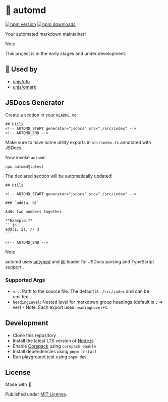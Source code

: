 # 🤖 automd

[![npm version][npm-version-src]][npm-version-href]
[![npm downloads][npm-downloads-src]][npm-downloads-href]

Your automated markdown maintainer!

> [!NOTE]
> This project is in the early stages and under development.

## 🦴 Used by

- [unjs/ufo](https://github.com/unjs/ufo)
- [unjs/omark](https://github.com/unjs/omark)

## JSDocs Generator

Create a section in your `README.md`:

    ## Utils
    <!-- AUTOMD_START generator="jsdocs" src="./src/index" -->
    <!-- AUTOMD_END -->

Make sure to have some utility exports in `src/index.ts` annotated with JSDocs.

Now invoke `automd`:

```sh
npx automd@latest
```

The declared section will be automatically updated!

    ## Utils

    <!-- AUTOMD_START generator="jsdocs" src="./src/index" -->

    ### `add(a, b)`

    Adds two numbers together.

    **Example:**
    ```js
    add(1, 2); // 3
    ```

    <!-- AUTOMD_END -->

> [!NOTE]
> automd uses [untyped](https://untyped.unjs.io/) and [jiti](https://github.com/unjs/jiti) loader for JSDocs parsing and TypeScript support .

### Supported Args

- `src`: Path to the source file. The default is `./src/index` and can be omitted.
- `headingLevel`: Nested level for markdown group headings (default is `3` => `###`) - Note: Each export uses `headingLevel+1`.

## Development

- Clone this repository
- Install the latest LTS version of [Node.js](https://nodejs.org/en/)
- Enable [Corepack](https://github.com/nodejs/corepack) using `corepack enable`
- Install dependencies using `pnpm install`
- Run playground test using `pnpm dev`

## License

Made with 💛

Published under [MIT License](./LICENSE).

<!-- Badges -->

[npm-version-src]: https://img.shields.io/npm/v/automd?style=flat&colorA=18181B&colorB=F0DB4F
[npm-version-href]: https://npmjs.com/package/automd
[npm-downloads-src]: https://img.shields.io/npm/dm/automd?style=flat&colorA=18181B&colorB=F0DB4F
[npm-downloads-href]: https://npmjs.com/package/automd

```

```
